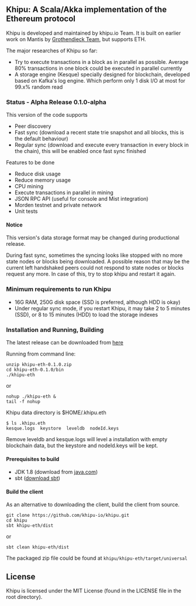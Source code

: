 ## Khipu: A Scala/Akka implementation of the Ethereum protocol

Khipu is developed and maintained by khipu.io Team.
It is built on earlier work on Mantis by [Grothendieck Team](https://iohk.io/projects/ethereum-classic/), but supports ETH.

The major researches of Khipu so far:

  - Try to execute transactions in a block as in parallel as possible. Average 80% transactions in one block could be executed in parallel currently
  - A storage engine (Kesque) specially designed for blockchain, developed based on Kafka's log engine. Which perform only 1 disk I/O at most for 99.x% random read

### Status - Alpha Release 0.1.0-alpha

This version of the code supports

  - Peer discovery
  - Fast sync (download a recent state trie snapshot and all blocks, this is the default behaviour)
  - Regular sync (download and execute every transaction in every block in the chain), this will be enabled once fast sync finished

Features to be done

  - Reduce disk usage
  - Reduce memory usage
  - CPU mining
  - Execute transactions in parallel in mining
  - JSON RPC API (useful for console and Mist integration)
  - Morden testnet and private network
  - Unit tests

#### Notice

This version's data storage format may be changed during productional release.

During fast sync, sometimes the syncing looks like stopped with no more state nodes or blocks being downloaded. A possible reason that may be the current left handshaked peers could not respond to state nodes or blocks request any more. In case of this, try to stop khipu and restart it again.


### Minimum requirements to run Khipu

  - 16G RAM, 250G disk space (SSD is preferred, although HDD is okay)
  - Under regular sync mode, if you restart Khipu, it may take 2 to 5 minutes (SSD), or 8 to 15 minutes (HDD) to load the storage indexes

### Installation and Running, Building

The latest release can be downloaded from [here](https://github.com/khipu-io/khipu/releases)

Running from command line:


```
unzip khipu-eth-0.1.0.zip
cd khipu-eth-0.1.0/bin
./khipu-eth
```
or
```
nohup ./khipu-eth &
tail -f nohup
```

Khipu data directory is $HOME/.khipu.eth

```
$ ls .khipu.eth
kesque.logs  keystore  leveldb  nodeId.keys
```

Remove leveldb and kesque.logs will level a installation with empty blockchain data, but the keystore and nodeId.keys will be kept.


#### Prerequisites to build

- JDK 1.8 (download from [java.com](http://www.java.com))
- sbt ([download sbt](http://www.scala-sbt.org/download.html))

#### Build the client

As an alternative to downloading the client, build the client from source.

```
git clone https://github.com/khipu-io/khipu.git
cd khipu
sbt khipu-eth/dist
```
or
```
sbt clean khipu-eth/dist
```

The packaged zip file could be found at `khipu/khipu-eth/target/universal`

## License

Khipu is licensed under the MIT License (found in the LICENSE file in the root directory).

